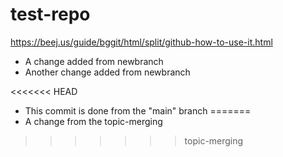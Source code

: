 # test-repo

https://beej.us/guide/bggit/html/split/github-how-to-use-it.html

- A change added from newbranch
- Another change added from newbranch

<<<<<<< HEAD
- This commit is done from the "main" branch
=======
- A change from the topic-merging
>>>>>>> topic-merging

